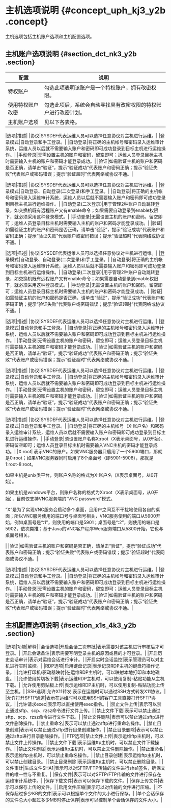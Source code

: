 # 主机选项说明 {#concept_uph_kj3_y2b .concept}

主机选项包括主机账户选项和主机配置选项。

## 主机账户选项说明 {#section_dct_nk3_y2b .section}

|配置|说明|
|--|--|
|特权账户|勾选此项表明该账户是一个特权账户，拥有改密权限。|
|使用特权账户改密|勾选此项后，系统会自动寻找具有改密权限的特权账户进行改密计划。|
|主机账户选项|见以下各表格。|

|选项|描述|
|协议|SYSDEF代表运维人员可以选择任意协议对主机进行运维。|
|登录模式|自动登录和手工登录。|
|自动登录|将正确的主机帐号和密码录入运维审计系统，运维人员以后就不需要输入账户和密码即可成功登录到目标主机进行运维操作。|
|手动登录|无需设置主机的账户和密码，留空即可；运维人员登录目标主机时需要输入主机的账户和密码才能登录成功。|
|验证|如需验证主机的账户和密码是否正确，请单击“验证”，提示“验证成功”代表账户和密码正确；提示“验证失败”代表账户或密码错误；提示“验证超时”代表网络或协议不通。|

|选项|描述|
|协议|SYSDEF代表运维人员可以选择任意协议对主机进行运维。|
|登录模式|自动登录、自动登录\(二次登录\)和手工登录。|
|自动登录|将正确的主机帐号和密码录入运维审计系统，运维人员以后就不需要输入账户和密码即可成功登录到目标主机进行运维操作。|
|自动登录\(二次登录\)|用于管理2种账户自动跳转登录，如交换机既有远程账户又有enable命令；如果需要自动登录到enable权限下，就必须采用这种登录模式。|
|手动登录|无需设置主机的账户和密码，留空即可；运维人员登录目标主机时需要输入主机的账户和密码才能登录成功。|
|验证|如需验证主机的账户和密码是否正确，请单击“验证”，提示“验证成功”代表账户和密码正确；提示“验证失败”代表账户或密码错误；提示“验证超时”代表网络或协议不通。|

|选项|描述|
|协议|SYSDEF代表运维人员可以选择任意协议对主机进行运维。|
|登录模式|自动登录、自动登录\(二次登录\)和手工登录。|
|自动登录|将正确的主机帐号和密码录入运维审计系统，运维人员以后就不需要输入账户和密码即可成功登录到目标主机进行运维操作。|
|自动登录\(二次登录\)|用于管理2种账户自动跳转登录，如交换机既有远程账户又有enable命令；如果需要自动登录到enable权限下，就必须采用这种登录模式。|
|手动登录|无需设置主机的账户和密码，留空即可；运维人员登录目标主机时需要输入主机的账户和密码才能登录成功。|
|验证|如需验证主机的账户和密码是否正确，请单击“验证”，提示“验证成功”代表账户和密码正确；提示“验证失败”代表账户或密码错误；提示“验证超时”代表网络或协议不通。|

|选项|描述|
|协议|SYSDEF代表运维人员可以选择任意协议对主机进行运维。|
|登录模式|自动登录和手工登录。|
|自动登录|将正确的主机帐号和密码录入运维审计系统，运维人员以后就不需要输入账户和密码即可成功登录到目标主机进行运维操作。|
|手动登录|无需设置主机的账户和密码，留空即可；运维人员登录目标主机时需要输入主机的账户和密码才能登录成功。|
|验证|如需验证主机的账户和密码是否正确，请单击“验证”，提示“验证成功”代表账户和密码正确；提示“验证失败”代表账户或密码错误；提示“验证超时”代表网络或协议不通。|

|选项|描述|
|协议|SYSDEF代表运维人员可以选择任意协议对主机进行运维。|
|登录模式|自动登录和手工登录。|
|自动登录|将正确的主机帐号和密码录入运维审计系统，运维人员以后就不需要输入账户和密码即可成功登录到目标主机进行运维操作。|
|手动登录|无需设置主机的账户和密码，留空即可；运维人员登录目标主机时需要输入主机的账户和密码才能登录成功。|
|验证|如需验证主机的账户和密码是否正确，请单击“验证”，提示“验证成功”代表账户和密码正确；提示“验证失败”代表账户或密码错误；提示“验证超时”代表网络或协议不通。|

|选项|描述|
|协议|SYSDEF代表运维人员可以选择任意协议对主机进行运维。|
|登录模式|自动登录和手工登录。|
|自动登录|将正确的主机帐号（X:账户名）和密码录入运维审计系统，运维人员以后就不需要输入账户和密码即可成功登录到目标主机进行运维操作。|
|手动登录|须设置账户名称X:root（X表示桌面号，从0开始）、密码留空即可；运维人员登录目标主机时需要输入VNC主机的密码才能登录成功。|
|X:root| 表示VNC的账户。如果VNC服务器只启用了一个5900端口，那就是0:root；如果VNC服务器同时启用了8个桌面号（即5901-5908），那就是1:root-8:root。

 如果主机是unix类平台，则账户名称的格式为X:账户名（X表示桌面号，从0开始）。

 如果主机是windows平台，则账户名称的格式为X:root（X表示桌面号，从0开始），目前仅支持VNC服务端的“VNC password”模式。

 “X”是为了实现VNC服务会启动多个桌面，且用户之间互不干扰地使用各自的桌面；所以VNC服务使用的端口号与桌面号相关，VNC服务使用的端口从5900开始，例如桌面号是“:1”，则使用的端口是5901；桌面号是“:2”，则使用的端口是5902，依次类推；基于Java的VNC客户程序Web服务端口从5800开始，它也与桌面号相关。

 |
|验证|如需验证主机的账户和密码是否正确，请单击“验证”，提示“验证成功”代表账户和密码正确；提示“验证失败”代表账户或密码错误；提示“验证超时”代表网络或协议不通。|

|选项|描述|
|协议|SYSDEF代表运维人员可以选择任意协议对主机进行运维。|
|登录模式|自动登录和手工登录。|
|自动登录|将正确的主机帐号和密码录入运维审计系统，运维人员以后就不需要输入账户和密码即可成功登录到目标主机进行运维操作。|
|手动登录|无需设置主机的账户和密码，留空即可；运维人员登录目标主机时需要输入主机的账户和密码才能登录成功。|
|验证|如需验证主机的账户和密码是否正确，请单击“验证”，提示“验证成功”代表账户和密码正确；提示“验证失败”代表账户或密码错误；提示“验证超时”代表网络或协议不通。|

## 主机配置选项说明 {#section_x1s_4k3_y2b .section}

|选项|功能|解释|
|会话选项|开启会话二次审批|表示需要对该主机进行审核后才可登录。|
|开启会话备注|表示需要写明登录主机的原因或目的才可登录。|
|开启历史会话审计|表示对运维会话进行审计。|
|开启实时会话监控|表示管理员可以对主机进行实时监控。|
|RDP选项|启用键盘记录|表示记录RDP主机的键盘符操作记录。|
|允许打印机/驱动器映射|在运维RDP主机时，可以映射本地打印和本地磁盘。|
|允许使用剪切板下载|表示运维RDP主机时，可以使用复制-粘贴功能从主机下载。|
|允许使用剪贴板上传|表示运维RDP主机时，可以使用复制-粘贴功能上传至主机。|
|SSH选项|允许X11转发|表示在运维时可以通过SSH方式转发X11协议。|
|允许打开SFTP通道|表示在运维时可以使用SSH的客户工具直接打开SFTP协议。|
|允许请求exec|表示可以直接使用exec指令。|
|禁止文件上传|表示可以禁止通过sftp、scp、rzsz命令进行文件上传。|
|禁止文件下载|表示可以禁止通过sftp、scp、rzsz命令进行文件下载。|
|禁止文件删除|表示可以禁止通过sftp进行文件删除操作。|
|禁止重命名|表示可以禁止通过sftp进行重命名操作。|
|禁止目录创建|表示可以禁止通过sftp进行目录创建操作。|
|禁止目录删除|表示可以禁止通过sftp进行目录删除操作。|
|FTP选项|禁止文件上传|表示运维ftp主机时，可以禁止文件上传操作。|
|禁止文件下载|表示运维ftp主机时，可以禁止文件下载操作。|
|禁止文件删除|表示运维ftp主机时，可以禁止文件删除操作。|
|禁止重命名|表示运维ftp主机时，可以禁止重命名操作。|
|禁止目录创建|表示运维ftp主机时，可以禁止创建目录。|
|禁止目录删除|表示运维ftp主机时，可以禁止删除目录。|
|文件审计|生成文件SHA1|表示可以对SFTP/FTP传输的文件进行sha1签名，确保文件的唯一性与不重复。|
|保存文件|表示可以对SFTP/FTP传输的文件进行保存在运维审计系统中。|
|保存下载文件|表示可以保存下载的文件。|
|保存上传文件|表示可以保存上传的文件。|
|启用文件压缩|表示可以对传输的文件进行压缩。|
|不保存超过多少KB的文件|表示可以根据单个文件的大小进行保存。|
|单个会话保存的文件总大小超过多少MB时停止保存|表示可以控制单个会话保存的文件大小。|

